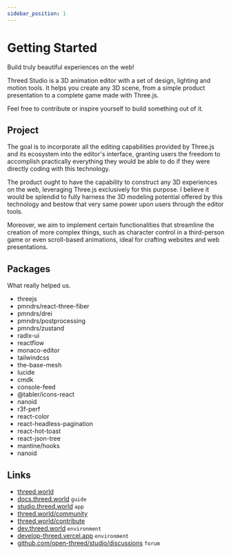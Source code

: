 ```yaml
---
sidebar_position: 1
---
```


# Getting Started
Build truly beautiful experiences on the web!

Threed Studio is a 3D animation editor with a set of design, lighting and motion tools. It helps you create any 3D scene, from a simple product presentation to a complete game made with Three.js.

Feel free to contribute or inspire yourself to build something out of it.

## Project
The goal is to incorporate all the editing capabilities provided by Three.js and its ecosystem into the editor's interface, granting users the freedom to accomplish practically everything they would be able to do if they were directly coding with this technology.

The product ought to have the capability to construct any 3D experiences on the web, leveraging Three.js exclusively for this purpose. I believe it would be splendid to fully harness the 3D modeling potential offered by this technology and bestow that very same power upon users through the editor tools.

Moreover, we aim to implement certain functionalities that streamline the creation of more complex things, such as character control in a third-person game or even scroll-based animations, ideal for crafting websites and web presentations.

## Packages
What really helped us.

- threejs
- pmndrs/react-three-fiber
- pmndrs/drei
- pmndrs/postprocessing
- pmndrs/zustand
- radix-ui
- reactflow
- monaco-editor
- tailwindcss
- the-base-mesh
- lucide
- cmdk
- console-feed
- @tabler/icons-react
- nanoid
- r3f-perf
- react-color
- react-headless-pagination
- react-hot-toast
- react-json-tree
- mantine/hooks
- nanoid


## Links

- [threed.world](http://threed.world)
- [docs.threed.world](http://docs.threed.world) `guide`
- [studio.threed.world](http://studio.threed.world) `app`
- [threed.world/community](http://threed.world/community)
- [threed.world/contribute](http://threed.world/contribute)
- [dev.threed.world](http://dev.threed.world) `environment`
- [develop-threed.vercel.app](https://studio-threed-world-git-develop-lifercode.vercel.app) `environment`
- [github.com/open-threed/studio/discussions](https://github.com/open-threed/studio/discussions) `forum`
